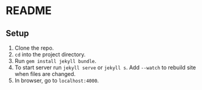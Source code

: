 # README

## Setup

1. Clone the repo.
2. `cd` into the project directory.
3. Run `gem install jekyll bundle`.
4. To start server run `jekyll serve` or  `jekyll s`. Add `--watch` to rebuild site when files are changed.
5. In browser, go to `localhost:4000`.
